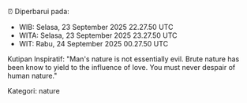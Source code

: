 ⏰ Diperbarui pada:
- WIB: Selasa, 23 September 2025 22.27.50 UTC
- WITA: Selasa, 23 September 2025 23.27.50 UTC
- WIT: Rabu, 24 September 2025 00.27.50 UTC

Kutipan Inspiratif:
"Man's nature is not essentially evil. Brute nature has been know to yield to the influence of love. You must never despair of human nature."


Kategori: nature

